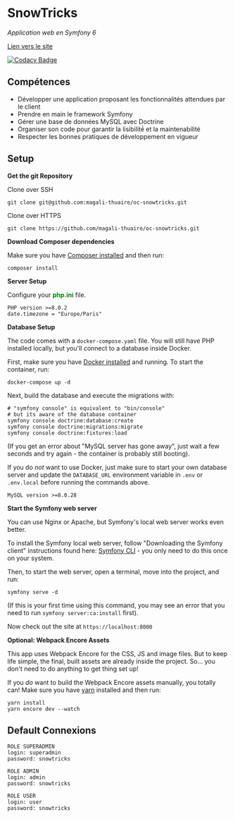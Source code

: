 # SnowTricks
*Application web en Symfony 6*

[Lien vers le site](https://snowtricks.magali.website)

[![Codacy Badge](https://app.codacy.com/project/badge/Grade/a2a3bda5d6204a31894a39d8091de20f)](https://www.codacy.com/gh/magali-thuaire/oc-snowtricks/dashboard?utm_source=github.com&amp;utm_medium=referral&amp;utm_content=magali-thuaire/oc-snowtricks&amp;utm_campaign=Badge_Grade)

## Compétences

-	Développer une application proposant les fonctionnalités attendues par le client
-	Prendre en main le framework Symfony
-	Gérer une base de données MySQL avec Doctrine
-	Organiser son code pour garantir la lisibilité́ et la maintenabilité
-	Respecter les bonnes pratiques de développement en vigueur

## Setup

**Get the git Repository**

Clone over SSH

```
git clone git@github.com:magali-thuaire/oc-snowtricks.git
```

Clone over HTTPS

```
git clone https://github.com/magali-thuaire/oc-snowtricks.git
```

**Download Composer dependencies**

Make sure you have [Composer installed](https://getcomposer.org/download/)
and then run:

```
composer install
```

**Server Setup**

Configure your <span style="color:green">**php.ini**</span> file.

```
PHP version >=8.0.2
date.timezone = "Europe/Paris"
```

**Database Setup**

The code comes with a `docker-compose.yaml` file.
You will still have PHP installed
locally, but you'll connect to a database inside Docker.

First, make sure you have [Docker installed](https://docs.docker.com/get-docker/)
and running. To start the container, run:

```
docker-compose up -d
```

Next, build the database and execute the migrations with:

```
# "symfony console" is equivalent to "bin/console"
# but its aware of the database container
symfony console doctrine:database:create
symfony console doctrine:migrations:migrate
symfony console doctrine:fixtures:load
```

(If you get an error about "MySQL server has gone away", just wait
a few seconds and try again - the container is probably still booting).

If you do *not* want to use Docker, just make sure to start your own
database server and update the `DATABASE_URL` environment variable in
`.env` or `.env.local` before running the commands above.

```
MySQL version >=8.0.28
```

**Start the Symfony web server**

You can use Nginx or Apache, but Symfony's local web server
works even better.

To install the Symfony local web server, follow
"Downloading the Symfony client" instructions found
here: [Symfony CLI](https://symfony.com/download) - you only need to do this
once on your system.

Then, to start the web server, open a terminal, move into the
project, and run:

```
symfony serve -d
```

(If this is your first time using this command, you may see an
error that you need to run `symfony server:ca:install` first).

Now check out the site at `https://localhost:8000`

**Optional: Webpack Encore Assets**

This app uses Webpack Encore for the CSS, JS and image files. But
to keep life simple, the final, built assets are already inside the
project. So... you don't need to do anything to get thing set up!

If you *do* want to build the Webpack Encore assets manually, you
totally can! Make sure you have [yarn](https://yarnpkg.com/lang/en/)
installed and then run:

```
yarn install
yarn encore dev --watch
```

## Default Connexions
```
ROLE SUPERADMIN
login: superadmin
password: snowtricks
```

```
ROLE ADMIN
login: admin
password: snowtricks
```

```
ROLE USER
login: user
password: snowtricks
```
